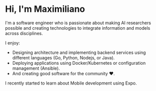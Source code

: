 # Hi, I'm Maximiliano 

I'm a software engineer who is passionate about making AI researchers possible and creating technologies to integrate information and models across disciplines.

I enjoy:

- Designing architecture and implementing backend services using different languages (Go, Python, Nodejs, or Java).
- Deploying applications using Docker/Kubernetes or configuration management (Ansible).
- And creating good software for the community :heart:.

I recently started to learn about Mobile development using Expo.

